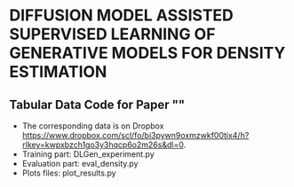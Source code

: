 # DIFFUSION MODEL ASSISTED SUPERVISED LEARNING OF GENERATIVE MODELS FOR DENSITY ESTIMATION

## Tabular Data Code for Paper ""
  - The corresponding data is on Dropbox https://www.dropbox.com/scl/fo/bi3pywn9oxmzwkf00tix4/h?rlkey=kwpxbzch1go3y3hqcp6o2m26s&dl=0.
  - Training part: DLGen_experiment.py
  - Evaluation part: eval_density.py
  - Plots files: plot_results.py
  

